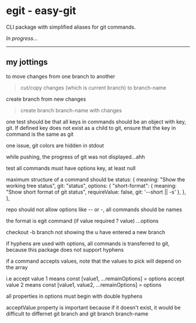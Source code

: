 # egit - easy-git

CLI package with simplified aliases for git commands.

_In progress..._

---

## my jottings

to move changes from one branch to another

> cut/copy changes (which is current branch) to branch-name

create branch from new changes

> create branch branch-name with changes

one test should be that all keys in commands should be an object with key, git. If defined key does not exist as a child to git, ensure that the key in command is the same as git

one issue, git colors are hidden in stdout

while pushing, the progress of git was not displayed...ahh

test all commands must have options key, at least null

maximum structure of a command should be status: {
meaning: "Show the working tree status",
git: "status",
options: {
"short-format": {
meaning: "Show short format of git status",
requireValue: false,
git: '--short || -s'
},
},
},

repo should not allow options like -- or -, all commands should be names

the format is egit command (if value required ? value) ...options

checkout -b branch not showing the u have entered a new branch

if hyphens are used with options, all commands is transferred to git, because this package does not support hyphens

if a command accepts values, note that the values to pick will depend on the array

i.e accept value 1 means const [value1, ...remainOptions] = options
accept value 2 means const [value1, value2, ...remainOptions] = options

all properties in options must begin with double hyphens

acceptValue property is important because if it doesn't exist, it would be difficult to differnet git branch and git branch branch-name
